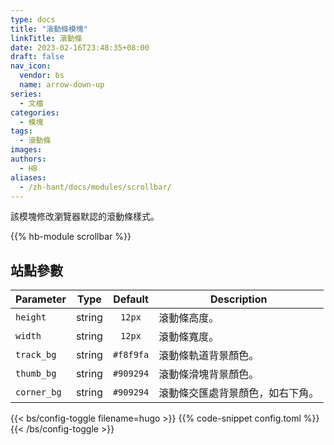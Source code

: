 ```yaml
---
type: docs
title: "滾動條模塊"
linkTitle: 滾動條
date: 2023-02-16T23:48:35+08:00
draft: false
nav_icon:
  vendor: bs
  name: arrow-down-up
series:
  - 文檔
categories:
  - 模塊
tags:
  - 滾動條
images:
authors:
  - HB
aliases:
  - /zh-hant/docs/modules/scrollbar/
---
```


該模塊修改瀏覽器默認的滾動條樣式。

<!--more-->

{{% hb-module scrollbar %}}

## 站點參數

| Parameter   |  Type  |  Default  | Description                      |
| ----------- | :----: | :-------: | -------------------------------- |
| `height`    | string |  `12px`   | 滾動條高度。                     |
| `width`     | string |  `12px`   | 滾動條寬度。                     |
| `track_bg`  | string | `#f8f9fa` | 滾動條軌道背景顏色。             |
| `thumb_bg`  | string | `#909294` | 滾動條滑塊背景顏色。             |
| `corner_bg` | string | `#909294` | 滾動條交匯處背景顏色，如右下角。 |

{{< bs/config-toggle filename=hugo >}}
{{% code-snippet config.toml %}}
{{< /bs/config-toggle >}}
